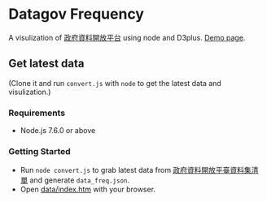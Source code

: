 # Datagov Frequency

A visulization of [政府資料開放平台](https://data.gov.tw) using node and D3plus. [Demo page](https://noobtw.github.io/datagov_freq).

## Get latest data

(Clone it and run `convert.js` with `node` to get the latest data and visulization.)

### Requirements

- Node.js 7.6.0 or above

### Getting Started

- Run `node convert.js` to grab latest data from [政府資料開放平臺資料集清單](https://data.gov.tw/dataset/6564) and generate `data_freq.json`.
- Open [data/index.htm](/data/index.htm) with your browser.